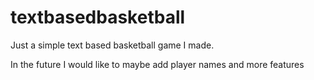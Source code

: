 # textbasedbasketball
Just a simple text based basketball game I made.

In the future I would like to maybe add player names and more features
